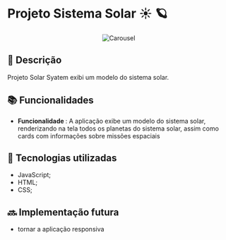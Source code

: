 #  Projeto Sistema Solar  ☀️ 🪐

<div align="center">
  
![Carousel](carousel.gif)
  
</div> 

## :memo: Descrição
<p>Projeto Solar Syatem exibi um modelo do sistema solar.</p>
 
## :books: Funcionalidades
* <b>Funcionalidade </b>:  A aplicação exibe um modelo do sistema solar, renderizando na tela todos os planetas do sistema solar, assim como  cards com informações sobre missões espaciais

## :wrench: Tecnologias utilizadas
* JavaScript;
* HTML;
* CSS;


## :soon: Implementação futura
* tornar a aplicação responsiva
